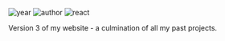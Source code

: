 ![year](https://img.shields.io/badge/Year-2022-lightgrey?style=plastic)
![author](https://img.shields.io/badge/Author-Johnny%20Madigan-yellow?style=plastic)
![react](https://img.shields.io/badge/React-blue?style=plastic&logo=React)

Version 3 of my website - a culmination of all my past projects.
